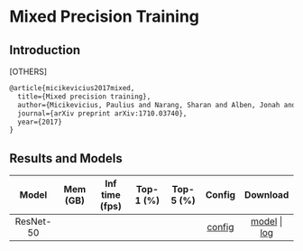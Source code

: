 # Mixed Precision Training

## Introduction

[OTHERS]

```latex
@article{micikevicius2017mixed,
  title={Mixed precision training},
  author={Micikevicius, Paulius and Narang, Sharan and Alben, Jonah and Diamos, Gregory and Elsen, Erich and Garcia, David and Ginsburg, Boris and Houston, Michael and Kuchaiev, Oleksii and Venkatesh, Ganesh and others},
  journal={arXiv preprint arXiv:1710.03740},
  year={2017}
}
```

## Results and Models

| Model | Mem (GB) | Inf time (fps) | Top-1 (%) | Top-5 (%) | Config | Download |
|:-----:|:--------:|:--------------:|:---------:|:---------:|:------:|:--------:|
| ResNet-50 |      |            |    |        |[config]() | [model]() &#124; [log]() |
